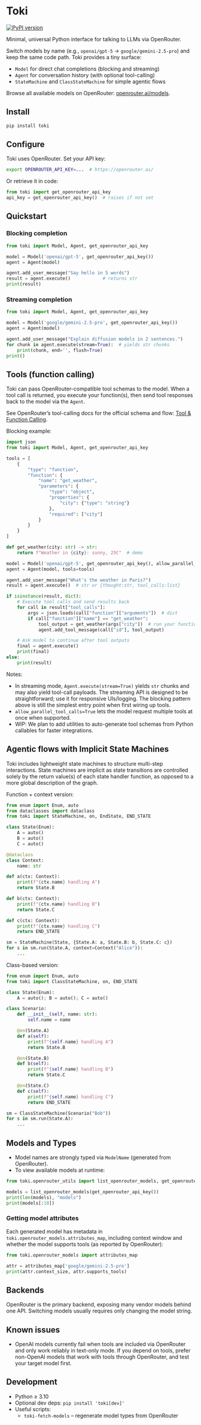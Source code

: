 # Toki

[![PyPI version](https://img.shields.io/pypi/v/toki.svg)](https://pypi.org/project/toki/)

Minimal, universal Python interface for talking to LLMs via OpenRouter.

Switch models by name (e.g., `openai/gpt-5` → `google/gemini-2.5-pro`) and keep the same code path. Toki provides a tiny surface:
- `Model` for direct chat completions (blocking and streaming)
- `Agent` for conversation history (with optional tool-calling)
- `StateMachine` and `ClassStateMachine` for simple agentic flows

Browse all available models on OpenRouter: [openrouter.ai/models](https://openrouter.ai/models).

## Install
```bash
pip install toki
```

## Configure
Toki uses OpenRouter. Set your API key:

```bash
export OPENROUTER_API_KEY=...  # https://openrouter.ai/
```

Or retrieve it in code:

```python
from toki import get_openrouter_api_key
api_key = get_openrouter_api_key()  # raises if not set
```

## Quickstart

### Blocking completion
```python
from toki import Model, Agent, get_openrouter_api_key

model = Model('openai/gpt-5', get_openrouter_api_key())
agent = Agent(model)

agent.add_user_message("Say hello in 5 words")
result = agent.execute()            # returns str
print(result)
```

### Streaming completion
```python
from toki import Model, Agent, get_openrouter_api_key

model = Model('google/gemini-2.5-pro', get_openrouter_api_key())
agent = Agent(model)

agent.add_user_message("Explain diffusion models in 2 sentences.")
for chunk in agent.execute(stream=True):  # yields str chunks
    print(chunk, end='', flush=True)
print()
```

## Tools (function calling)
Toki can pass OpenRouter-compatible tool schemas to the model. When a tool call is returned, you execute your function(s), then send tool responses back to the model via the `Agent`.

See OpenRouter’s tool-calling docs for the official schema and flow: [Tool & Function Calling](https://openrouter.ai/docs/features/tool-calling).

Blocking example:
```python
import json
from toki import Model, Agent, get_openrouter_api_key

tools = [
    {
        "type": "function",
        "function": {
            "name": "get_weather",
            "parameters": {
                "type": "object",
                "properties": {
                    "city": {"type": "string"}
                },
                "required": ["city"]
            }
        }
    }
]

def get_weather(city: str) -> str:
    return f"Weather in {city}: sunny, 25C"  # demo

model = Model('openai/gpt-5', get_openrouter_api_key(), allow_parallel_tool_calls=True)
agent = Agent(model, tools=tools)

agent.add_user_message("What's the weather in Paris?")
result = agent.execute()  # str or {thought:str, tool_calls:list}

if isinstance(result, dict):
    # Execute tool calls and send results back
    for call in result["tool_calls"]:
        args = json.loads(call["function"]["arguments"])  # dict
        if call["function"]["name"] == "get_weather":
            tool_output = get_weather(args["city"])  # run your function
            agent.add_tool_message(call["id"], tool_output)

    # Ask model to continue after tool outputs
    final = agent.execute()
    print(final)
else:
    print(result)
```

Notes:
- In streaming mode, `Agent.execute(stream=True)` yields `str` chunks and may also yield tool-call payloads. The streaming API is designed to be straightforward; use it for responsive UIs/logging. The blocking pattern above is still the simplest entry point when first wiring up tools.
- `allow_parallel_tool_calls=True` lets the model request multiple tools at once when supported.
- WIP: We plan to add utilities to auto-generate tool schemas from Python callables for faster integrations.

## Agentic flows with Implicit State Machines
Toki includes lightweight state machines to structure multi-step interactions. State machines are implicit as state transitions are controlled solely by the return value(s) of each state handler function, as opposed to a more global description of the graph.

Function + context version:
```python
from enum import Enum, auto
from dataclasses import dataclass
from toki import StateMachine, on, EndState, END_STATE

class State(Enum):
    A = auto()
    B = auto()
    C = auto()

@dataclass
class Context:
    name: str

def a(ctx: Context):
    print(f"{ctx.name} handling A")
    return State.B

def b(ctx: Context):
    print(f"{ctx.name} handling B")
    return State.C

def c(ctx: Context):
    print(f"{ctx.name} handling C")
    return END_STATE

sm = StateMachine(State, {State.A: a, State.B: b, State.C: c})
for s in sm.run(State.A, context=Context("Alice")):
    ...
```

Class-based version:
```python
from enum import Enum, auto
from toki import ClassStateMachine, on, END_STATE

class State(Enum):
    A = auto(); B = auto(); C = auto()

class Scenario:
    def __init__(self, name: str):
        self.name = name

    @on(State.A)
    def a(self):
        print(f"{self.name} handling A")
        return State.B

    @on(State.B)
    def b(self):
        print(f"{self.name} handling B")
        return State.C

    @on(State.C)
    def c(self):
        print(f"{self.name} handling C")
        return END_STATE

sm = ClassStateMachine(Scenario("Bob"))
for s in sm.run(State.A):
    ...
```

## Models and Types
- Model names are strongly typed via `ModelName` (generated from OpenRouter).
- To view available models at runtime:

```python
from toki.openrouter_utils import list_openrouter_models, get_openrouter_api_key

models = list_openrouter_models(get_openrouter_api_key())
print(len(models), "models")
print(models[:10])
```

### Getting model attributes
Each generated model has metadata in `toki.openrouter_models.attributes_map`, including context window and whether the model supports tools (as reported by OpenRouter):

```python
from toki.openrouter_models import attributes_map

attr = attributes_map['google/gemini-2.5-pro']
print(attr.context_size, attr.supports_tools)
```

## Backends
OpenRouter is the primary backend, exposing many vendor models behind one API. Switching models usually requires only changing the model string.

## Known issues
- OpenAI models currently fail when tools are included via OpenRouter and only work reliably in text-only mode. If you depend on tools, prefer non-OpenAI models that work with tools through OpenRouter, and test your target model first.

## Development
- Python ≥ 3.10
- Optional dev deps: `pip install 'toki[dev]'`
- Useful scripts:
  - `toki-fetch-models` – regenerate model types from OpenRouter
